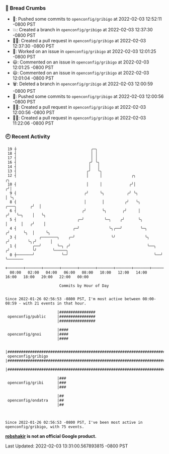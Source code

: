 ### 🍞 Bread Crumbs

 * 🚢: Pushed some commits to `openconfig/gribigo` at 2022-02-03 12:52:11 -0800 PST
 * 💥: Created a branch in `openconfig/gribigo` at 2022-02-03 12:37:30 -0800 PST
 * ✍🏼: Created a pull request in `openconfig/gribigo` at 2022-02-03 12:37:30 -0800 PST
 * 👀: Worked on an issue in `openconfig/gribigo` at 2022-02-03 12:01:25 -0800 PST
 * 😃: Commented on an issue in `openconfig/gribigo` at 2022-02-03 12:01:25 -0800 PST
 * 😃: Commented on an issue in `openconfig/gribigo` at 2022-02-03 12:01:04 -0800 PST
 * 🗑: Deleted a branch in `openconfig/gribigo` at 2022-02-03 12:00:59 -0800 PST
 * 🚢: Pushed some commits to `openconfig/gribigo` at 2022-02-03 12:00:56 -0800 PST
 * ✍🏼: Created a pull request in `openconfig/gribigo` at 2022-02-03 12:00:56 -0800 PST
 * ✍🏼: Created a pull request in `openconfig/gribigo` at 2022-02-03 11:22:06 -0800 PST

### 🕘 Recent Activity
```
 19 ┼                                 ╭─╮
 18 ┤                                 │ │
 17 ┤                                 │ │
 16 ┤                                ╭╯ ╰╮
 14 ┤                                │   │
 13 ┤                               ╭╯   ╰╮
 12 ┤                               │     │             ╭╮                            ╭╮
 10 ┤                               │     │            ╭╯│                           ╭╯│
  9 ┤                              ╭╯     ╰╮          ╭╯ ╰╮                          │ ╰╮
  8 ┤                              │       │         ╭╯   ╰╮             ╭───╮      ╭╯  │
  6 ┤                             ╭╯       ╰╮       ╭╯     │            ╭╯   ╰─╮    │   ╰╮
  5 ┤                           ╭─╯         ╰─╮    ╭╯      ╰╮           │      │   ╭╯    │
  4 ┤                         ╭─╯             ╰╮╭──╯        ╰─╮        ╭╯      ╰╮  │     ╰╮
  3 ┤          ╭───────╮    ╭─╯                ╰╯             ╰╮      ╭╯        ╰╮╭╯      │
  1 ┤       ╭──╯       ╰─╮ ╭╯                                  ╰──╮  ╭╯          ╰╯       ╰─────╮
  0 ┼───────╯            ╰─╯                                      ╰──╯                          ╰───────
    +───────+───────+───────+───────+───────+───────+───────+───────+───────+───────+───────+───────+────
  00:00   02:00   04:00   06:00   08:00   10:00   12:00   14:00   16:00   18:00   20:00   22:00   00:00   

						Commits by Hour of Day


Since 2022-01-26 02:56:53 -0800 PST, I'm most active between 08:00-08:59 - with 21 events in that hour.

```



```
                       |################
 openconfig/public     |################
                       |################

                       |####
 openconfig/gnoi       |####
                       |####

                       |###########################################################################
 openconfig/gribigo    |###########################################################################
                       |###########################################################################

                       |###
 openconfig/gribi      |###
                       |###

                       |##
 openconfig/ondatra    |##
                       |##



Since 2022-01-26 02:56:53 -0800 PST, I've been most active in openconfig/gribigo, with 75 events.

```
**[robshakir](mailto:robjs@google.com) is not an official Google product.**  


Last Updated: 2022-02-03 13:31:00.567893815 -0800 PST
